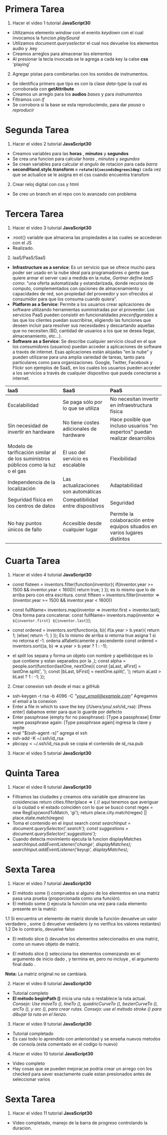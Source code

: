 Primera Tarea
=============
1. Hacer el video 1 tutorial **JavaScript30**
 * Utilizamos elemento _window_ con el evento _keydown_ con el cual invocamos la funcion _playSound_ 
 * Utilizamos _document.queryselector_ el cual nos devuelve los elementos audio y .key
 * Creamos arreglos para almacenar los elementos
 * Al presionar la tecla invocada se le agrega a cada key la calse **css** 'playing'

2. Agregar pistas para combinarlas con los sonidos de instrumentos.
 * Se identifica primero que tipo es con la clase _data-type_ la cual es corroborada con **getAttribute** 
 * Creamos un arreglo para los **audios**  _bases_ y para _instrumentos_
 * Filtramos con _if_
 * Se corrobora si la base se esta reproduciendo, para dar _pausa_ o _reproducir_

Segunda Tarea
=============
1. Hacer el video 2 tutorial **JavaScript30**
  * Creamos variables para las **horas** , **minutos** y **segundos**
  * Se crea una funcion para calcular _horas_ , _minutos_ y _segundos_
  * Se crean variables para calcular el _angulo_ de rotacion para cada _barra_  
  * __secondHand.style.transform = `rotate(${secondsDegrees}deg)`__ cada vez que se actualice se le asigna en el css cuando encuentra transfom

2. Crear reloj digital con css y html
  * Se creo un branch en el repo con lo avanzado con problema

Tercera Tarea
=============
1. Hacer el video 3 tutorial **JavaScript30**
  * :root{} variable que almacena las propiedades a las cuales se accederan con el JS
  * Realizado.

2. IaaS/PaaS/SaaS
  * __Infrastructure as a service__: Es un servicio que se ofrece mucho para poder ser usado en la nube ideal para programadores o gente que quiere armar el server casi a medida en la nube,  _Gartner define IaaS como_: “una oferta automatizada y estandarizada, donde recursos de computo, complementados con opciones de almacenamiento y capacidades de red, son propiedad del proveedor y son ofrecidos al consumidor para que los consuma cuando quiera”. 
  * __Platform as a Service__: Permite a los usuarios crear aplicaciones de software utilizando herramientas suministradas por el proveedor. Los servicios PaaS pueden consistir en funcionalidades _preconfiguradas_ a las que los clientes puedan suscribirse, eligiendo las funciones que deseen incluir para resolver sus necesidades y descartando aquellas que no necesiten.(BD, cantidad de usuarios a los que se desea llegar, almacenamiento, etc...).
  * __Software as a Service__: Se describe cualquier servicio cloud en el que los _consumidores_ (usuarios) puedan acceder a aplicaciones de software a través de internet. Esas aplicaciones están alojadas "en la nube" y pueden utilizarse para una amplia variedad de tareas, tanto para particulares como para organizaciones. Google, Twitter, Facebook y Flickr son ejemplos de SaaS, en los cuales los usuarios pueden acceder a los servicios a través de cualquier dispositivo que pueda conectarse a internet.

| IaaS          | SaaS          | PaaS  |
| :-------------|:-------------| :-----|
|Escalabilidad  |Se paga sólo por lo que se utiliza|No necesitan invertir en infraestructura física|
|Sin necesidad de invertir en hardware| No tiene costes adicionales de hardware|Hace posible que incluso usuarios "no expertos" puedan realizar desarrollos|
|Modelo de tarificación similar al de los suministros públicos como la luz o el gas| El uso del servicio es escalable |Flexibilidad|
|Independencia de la localización|Las actualizaciones son automáticas|Adaptabilidad|
|Seguridad física en los centros de datos|Compatibilidad entre dispositivos|Seguridad|
|No hay puntos únicos de fallo|Accesible desde cualquier lugar|Permite la colaboración entre equipos situados en varios lugares distintos|

Cuarta Tarea
=============
1. Hacer el video 4 tutorial **JavaScript30**
  * const fisteen = inventors.filter(function(inventor){
      if(inventor.year >= 1500 && inventor.year < 1600){
        return true;
      }
    });
    es lo mismo que lo de arriba pero con etra escritura.
    const fifteen = inventors.filter(inventor =>(inventor.year >= 1500 && inventor.year < 1600))

  * const fullName= inventors.map(inventor => inventor.first + inventor.last);
    Otra forma para concatenar.
    const fullName= inventors.map(inventor => `${inventor.first} ${inventor.last}`);

  * const ordered = inventors.sort(function(a, b){
      if(a.year > b.year){
        return 1;
      }else{
        return -1;
      }
    });
    Es lo mismo de arriba si retorna true asigna 1 si no retorna el -1. ordena alfabeticamente y ascendente
    const ordered = inventors.sort((a, b) => a.year > b.year ? 1 : -1);

  * el _split_ los separa y forma un objeto con nombre y apellido(que es lo que contiene y estan separados por la ,);
    const alpha = people.sort(function(lastOne, nextOne){
      const [aLast, aFirst] = lastOne.split(', ');
      const [bLast, bFirst] = nextOne.split(', ');
      return aLast > bLast ? 1 : -1;
    });
2. Crear conexion ssh desde el mac a gitHub

  * ssh-keygen -t rsa -b 4096 -C _"your_email@example.com"_ Agregamos el email a la conexion
  * Enter a file in which to save the key (/Users/you/.ssh/id_rsa): [Press enter] dabamos enter para que lo guarde por defecto
  * Enter passphrase (empty for no passphrase): [Type a passphrase]
    Enter same passphrase again: [Type passphrase again] ingresa la clave y repite
  * eval "$(ssh-agent -s)" agrega el ssh
  * ssh-add -K ~/.ssh/id_rsa 
  * pbcopy < ~/.ssh/id_rsa.pub se copia el contenido de id_rsa.pub

3. Hacer el video 5 tutorial **JavaScript30**

Quinta Tarea
=============
1. Hacer el video 6 tutorial **JavaScript30**

  * Filtramos las ciudades y creamos otra variable que almacene las coisidencias
    return cities.filter(place => {
      // aquí tenemos que averiguar si la ciudad o el estado coinciden con lo que se buscó
      const regex = new RegExp(wordToMatch, 'gi');
      return place.city.match(regex) || place.state.match(regex)
  * Toma el contenido en el input search
    _const searchInput = document.querySelector('.search');_
    _const suggestions = document.querySelector('.suggestions');_
  * Cuando detecta movimiento ejecuta la funcion displayMatches
    _searchInput.addEventListener('change', displayMatches);_
    _searchInput.addEventListener('keyup', displayMatches);_

Sexta Tarea
=============
1. Hacer el video 7 tutorial **JavaScript30**

  * El método some () comprueba si alguno de los elementos en una matriz pasa una prueba (proporcionada como una función).
  * El método some () ejecuta la función una vez para cada elemento presente en la matriz:

1.1 Si encuentra un elemento de matriz donde la función devuelve un valor verdadero , some () devuelve verdadero (y no verifica los valores restantes)
1.2 De lo contrario, devuelve falso
  * El método slice () devuelve los elementos seleccionados en una matriz, como un nuevo objeto de matriz.

  * El método slice () selecciona los elementos comenzando en el argumento de inicio dado , y termina en, pero no incluye , el argumento final dado .

  __Nota:__ La matriz original no se cambiará.

2. Hacer el video 8 tutorial **JavaScript30**

  * Tutorial completo 
  * __El método beginPath ()__ inicia una ruta o restablece la ruta actual.
_Consejo: Use moveTo (), lineTo (), quadricCurveTo (), bezierCurveTo (), arcTo (), y arc (), para crear rutas._
_Consejo: use el método stroke () para dibujar la ruta en el lienzo._

3. Hacer el video 9 tutorial **JavaScript30**
  * Tutorial completado
  * Es casi todo lo aprendido con anterioridad y se enseña nuevos metodos de consola.(esta comentado en el codigo lo nuevo)

4. Hacer el video 10 tutorial **JavaScript30**
  * Video completo
  * Hay cosas que se pueden mejorar,se podria crear un arrego con los checked para saver exactamente cuale estan presionados antes de seleccionar varios

Sexta Tarea
=============
1. Hacer el video 11 tutorial **JavaScript30**
  * Video completado, manejo de la barra de progreso controlando la duracion.
